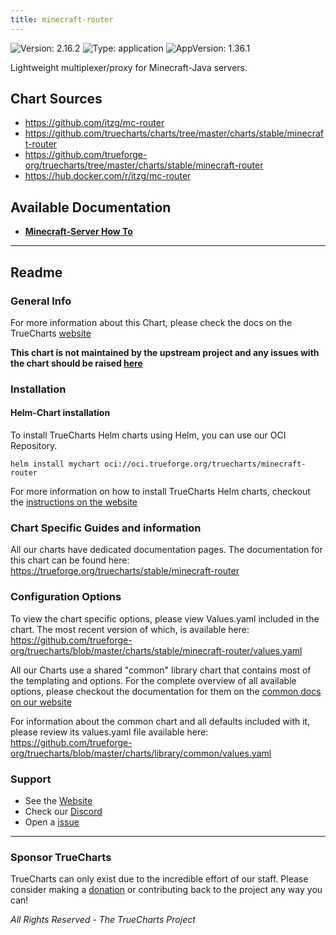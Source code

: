 ```yaml
---
title: minecraft-router
---
```


![Version: 2.16.2](https://img.shields.io/badge/Version-2.16.2-informational?style=flat-square) ![Type: application](https://img.shields.io/badge/Type-application-informational?style=flat-square) ![AppVersion: 1.36.1](https://img.shields.io/badge/AppVersion-1.36.1-informational?style=flat-square)

Lightweight multiplexer/proxy for Minecraft-Java servers.

## Chart Sources

- https://github.com/itzg/mc-router
- https://github.com/truecharts/charts/tree/master/charts/stable/minecraft-router
- https://github.com/trueforge-org/truecharts/tree/master/charts/stable/minecraft-router
- https://hub.docker.com/r/itzg/mc-router

## Available Documentation

- [**Minecraft-Server How To**](./how-to)


---

## Readme


### General Info

For more information about this Chart, please check the docs on the TrueCharts [website](https://trueforge.org/truecharts/stable/minecraft-router)

**This chart is not maintained by the upstream project and any issues with the chart should be raised [here](https://github.com/trueforge-org/truecharts/issues/new/choose)**

### Installation

#### Helm-Chart installation

To install TrueCharts Helm charts using Helm, you can use our OCI Repository.

`helm install mychart oci://oci.trueforge.org/truecharts/minecraft-router`

For more information on how to install TrueCharts Helm charts, checkout the [instructions on the website](https://trueforge.org/truecharts/guides/)

### Chart Specific Guides and information

All our charts have dedicated documentation pages.
The documentation for this chart can be found here:
https://trueforge.org/truecharts/stable/minecraft-router

### Configuration Options

To view the chart specific options, please view Values.yaml included in the chart.
The most recent version of which, is available here: https://github.com/trueforge-org/truecharts/blob/master/charts/stable/minecraft-router/values.yaml

All our Charts use a shared "common" library chart that contains most of the templating and options.
For the complete overview of all available options, please checkout the documentation for them on the [common docs on our website](https://trueforge.org/truecharts-common/)

For information about the common chart and all defaults included with it, please review its values.yaml file available here: https://github.com/trueforge-org/truecharts/blob/master/charts/library/common/values.yaml

### Support

- See the [Website](https://truecharts.org)
- Check our [Discord](https://discord.gg/tVsPTHWTtr)
- Open a [issue](https://github.com/trueforge-org/truecharts/issues/new/choose)

---

### Sponsor TrueCharts

TrueCharts can only exist due to the incredible effort of our staff.
Please consider making a [donation](https://trueforge.org/general/sponsor/) or contributing back to the project any way you can!

_All Rights Reserved - The TrueCharts Project_
